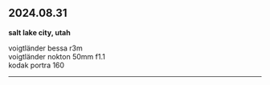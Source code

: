 ## 2024.08.31
**salt lake city, utah**

voigtländer bessa r3m <br>
voigtländer nokton 50mm f1.1 <br>
kodak portra 160<br>

---
